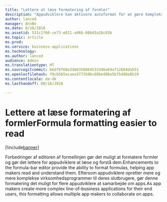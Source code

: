 ```yaml
---
title: "Lettere at læse formatering af formler"
description: "Appudviklere kan aktivere autoformat for at gøre komplekse formler lettere at forstå"
author: lanced
manager: AnnBe
ms.date: 8/10/2018
ms.assetid: 531c1f60-ce73-e811-a96b-000d3a18c83b
ms.topic: article
ms.prod: 
ms.service: business-applications
ms.technology: 
ms.author: lanced
audience: Admin
ms.translationtype: HT
ms.sourcegitcommit: b6df0f68e3460358864533346e69a712684da551
ms.openlocfilehash: f9cb565acaea3773506c68bed08a5b75d08e6b39
ms.contentlocale: da-dk
ms.lasthandoff: 08/16/2018

---
```

# <a name="formula-formatting-easier-to-read"></a><span data-ttu-id="76372-103">Lettere at læse formatering af formler</span><span class="sxs-lookup"><span data-stu-id="76372-103">Formula formatting easier to read</span></span>


[!include[banner](../../includes/banner.md)]

<span data-ttu-id="76372-104">Forbedringer af editoren af formellinjen gør det muligt at formatere formler og gør det lettere for appudviklere at læse og forstå dem.</span><span class="sxs-lookup"><span data-stu-id="76372-104">Enhancements to the formula-bar editor provide the ability to format formulas, helping app makers read and understand them.</span></span> <span data-ttu-id="76372-105">Eftersom appudviklere opretter mere og mere komplekse virksomhedsprogrammer til deres slutbrugere, gør denne formatering det muligt for flere appudviklere at samarbejde om apps.</span><span class="sxs-lookup"><span data-stu-id="76372-105">As app makers create more complex line-of-business applications for their end users, this formatting allows multiple app makers to collaborate on apps.</span></span>

